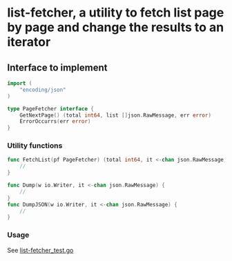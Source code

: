 # list-fetcher, a utility to fetch list page by page and change the results to an iterator

## Interface to implement

```go
import (
	"encoding/json"
)

type PageFetcher interface {
    GetNextPage() (total int64, list []json.RawMessage, err error)
    ErrorOccurrs(err error)
}
```

### Utility functions

```go
func FetchList(pf PageFetcher) (total int64, it <-chan json.RawMessage, err error) {
    //
}

func Dump(w io.Writer, it <-chan json.RawMessage) {
    //
}
func DumpJSON(w io.Writer, it <-chan json.RawMessage) {
    //
}
```

### Usage

See [list-fetcher_test.go](list-fetcher_test.go)
